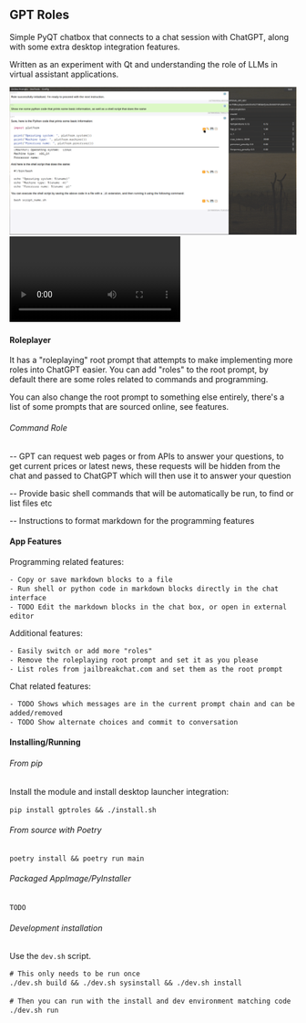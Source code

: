 
## GPT Roles
Simple PyQT chatbox that connects to a chat session with ChatGPT, along with some extra desktop integration features.

Written as an experiment with Qt and understanding the role of LLMs in virtual assistant applications.

![Screenshot of GPT Roles](doc/screenshot.png)
![Demo video of GPT Roles](doc/demo.webm)

#### Roleplayer
It has a "roleplaying" root prompt that attempts to make implementing more roles into ChatGPT easier.
You can add "roles" to the root prompt, by default there are some roles related to commands and programming.

You can also change the root prompt to something else entirely, there's a list of some prompts that are sourced online, see features.

###### Command Role

-- GPT can request web pages or from APIs to answer your questions, to get current prices or latest news, these requests will be hidden from the chat and passed to ChatGPT which will then use it to answer your question

-- Provide basic shell commands that will be automatically be run, to find or list files etc

-- Instructions to format markdown for the programming features

#### App Features

Programming related features:

    - Copy or save markdown blocks to a file
    - Run shell or python code in markdown blocks directly in the chat interface
    - TODO Edit the markdown blocks in the chat box, or open in external editor

Additional features:

    - Easily switch or add more "roles"
    - Remove the roleplaying root prompt and set it as you please
    - List roles from jailbreakchat.com and set them as the root prompt

Chat related features:

    - TODO Shows which messages are in the current prompt chain and can be added/removed
    - TODO Show alternate choices and commit to conversation


#### Installing/Running

###### From pip
Install the module and install desktop launcher integration:

`pip install gptroles && ./install.sh`


###### From source with Poetry
```shell
poetry install && poetry run main
```

###### Packaged AppImage/PyInstaller

`TODO`

###### Development installation

Use the `dev.sh` script.

```shell
# This only needs to be run once
./dev.sh build && ./dev.sh sysinstall && ./dev.sh install

# Then you can run with the install and dev environment matching code
./dev.sh run
```